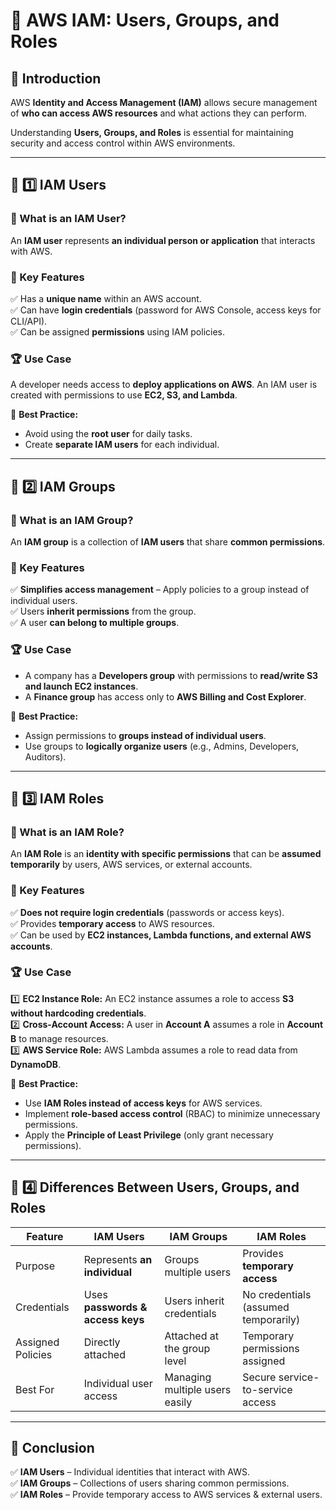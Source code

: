 # 🔐 AWS IAM: Users, Groups, and Roles

## 🎉 Introduction
AWS **Identity and Access Management (IAM)** allows secure management of **who can access AWS resources** and what actions they can perform.

Understanding **Users, Groups, and Roles** is essential for maintaining security and access control within AWS environments.

---

## 📌 1️⃣ IAM Users
### 🔹 What is an IAM User?
An **IAM user** represents **an individual person or application** that interacts with AWS.

### 🔹 Key Features
✅ Has a **unique name** within an AWS account.  
✅ Can have **login credentials** (password for AWS Console, access keys for CLI/API).  
✅ Can be assigned **permissions** using IAM policies.  

### 🏆 **Use Case**
A developer needs access to **deploy applications on AWS**. An IAM user is created with permissions to use **EC2, S3, and Lambda**.

📌 **Best Practice:**  
- Avoid using the **root user** for daily tasks.  
- Create **separate IAM users** for each individual.

---

## 📌 2️⃣ IAM Groups
### 🔹 What is an IAM Group?
An **IAM group** is a collection of **IAM users** that share **common permissions**.

### 🔹 Key Features
✅ **Simplifies access management** – Apply policies to a group instead of individual users.  
✅ Users **inherit permissions** from the group.  
✅ A user **can belong to multiple groups**.  

### 🏆 **Use Case**
- A company has a **Developers group** with permissions to **read/write S3 and launch EC2 instances**.
- A **Finance group** has access only to **AWS Billing and Cost Explorer**.

📌 **Best Practice:**  
- Assign permissions to **groups instead of individual users**.  
- Use groups to **logically organize users** (e.g., Admins, Developers, Auditors).

---

## 📌 3️⃣ IAM Roles
### 🔹 What is an IAM Role?
An **IAM Role** is an **identity with specific permissions** that can be **assumed temporarily** by users, AWS services, or external accounts.

### 🔹 Key Features
✅ **Does not require login credentials** (passwords or access keys).  
✅ Provides **temporary access** to AWS resources.  
✅ Can be used by **EC2 instances, Lambda functions, and external AWS accounts**.  

### 🏆 **Use Case**
1️⃣ **EC2 Instance Role:** An EC2 instance assumes a role to access **S3 without hardcoding credentials**.  
2️⃣ **Cross-Account Access:** A user in **Account A** assumes a role in **Account B** to manage resources.  
3️⃣ **AWS Service Role:** AWS Lambda assumes a role to read data from **DynamoDB**.  

📌 **Best Practice:**  
- Use **IAM Roles instead of access keys** for AWS services.  
- Implement **role-based access control** (RBAC) to minimize unnecessary permissions.  
- Apply the **Principle of Least Privilege** (only grant necessary permissions).  

---

## 📌 4️⃣ Differences Between Users, Groups, and Roles
| Feature | IAM Users | IAM Groups | IAM Roles |
|---------|----------|------------|-----------|
| Purpose | Represents **an individual** | Groups multiple users | Provides **temporary access** |
| Credentials | Uses **passwords & access keys** | Users inherit credentials | No credentials (assumed temporarily) |
| Assigned Policies | Directly attached | Attached at the group level | Temporary permissions assigned |
| Best For | Individual user access | Managing multiple users easily | Secure service-to-service access |

---

## 🎯 Conclusion
✅ **IAM Users** – Individual identities that interact with AWS.  
✅ **IAM Groups** – Collections of users sharing common permissions.  
✅ **IAM Roles** – Provide temporary access to AWS services & external users.  

 

